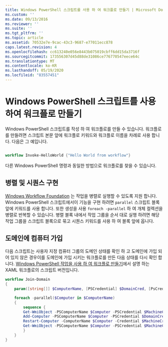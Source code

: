 ```yaml
---
title: Windows PowerShell 스크립트를 사용 하 여 워크플로 만들기 | Microsoft Docs
ms.custom: ''
ms.date: 09/13/2016
ms.reviewer: ''
ms.suite: ''
ms.tgt_pltfrm: ''
ms.topic: article
ms.assetid: 70532e7e-9cac-43c3-9687-e77011ecc878
caps.latest.revision: 4
ms.openlocfilehash: cc613240e056e8443b075019cbff6dd15da3716f
ms.sourcegitcommit: 173556307d45d88de31086ce776770547eece64c
ms.translationtype: MT
ms.contentlocale: ko-KR
ms.lasthandoff: 05/19/2020
ms.locfileid: "83557451"
---
```

# <a name="creating-a-workflow-by-using-a-windows-powershell-script"></a>Windows PowerShell 스크립트를 사용하여 워크플로 만들기

Windows PowerShell 스크립트를 작성 하 여 워크플로를 만들 수 있습니다. 워크플로를 만들려면 스크립트 본문 앞에 워크플로 키워드와 워크플로 이름을 차례로 사용 합니다. 다음은 그 예입니다.

```powershell

workflow Invoke-HelloWorld {"Hello World from workflow"}
```

다른 Windows PowerShell 명령과 동일한 방법으로 워크플로를 찾을 수 있습니다.

## <a name="implementing-parallel-and-sequence"></a>병렬 및 시퀀스 구현

[Windows Workflow Foundation](/previous-versions/dotnet/netframework-3.5/ms735967(v=vs.90)) 는 작업을 병렬로 실행할 수 있도록 지원 합니다. Windows PowerShell 스크립트에서이 기능을 구현 하려면 `parallel` 스크립트 블록 앞에 키워드를 사용 합니다. 또한 생성을 사용 `foreach -parallel` 하 여 개체 컬렉션을 병렬로 반복할 수 있습니다. 병렬 블록 내에서 작업 그룹을 순서 대로 실행 하려면 해당 작업 그룹을 스크립트 블록으로 묶고 시퀀스 키워드를 사용 하 여 블록 앞에 옵니다.

## <a name="joining-computers-to-a-domain"></a>도메인에 컴퓨터 가입

다음 스크립트는 사용자 지정 컴퓨터 그룹의 도메인 상태를 확인 하 고 도메인에 가입 되어 있지 않은 경우이를 도메인에 가입 시키는 워크플로를 만든 다음 상태를 다시 확인 합니다.
[Windows PowerShell 작업을 사용 하 여 워크플로 만들기](./creating-a-workflow-with-windows-powershell-activities.md)에서 설명 하는 XAML 워크플로의 스크립트 버전입니다.

```powershell
workflow Join-Domain
{
    param([string[]] $ComputerName, [PSCredential] $DomainCred, [PsCredential] $MachineCred)

    foreach -parallel($Computer in $ComputerName)
    {
        sequence {
        Get-WmiObject -PSComputerName $Computer -PSCredential $MachineCred
        Add-Computer -PSComputerName $Computer -PSCredential $DomainCred
        Restart-Computer -ComputerName $Computer -Credential $MachineCred -For PowerShell -Force -Wait -PSComputerName ""
        Get-WmiObject -PSComputerName $Computer -PSCredential $MachineCred
        }
    }
}
```

